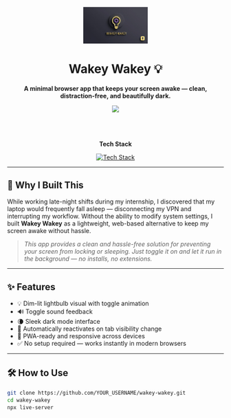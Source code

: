 <div align="center">
  <img src="favicon/Wakey2x.png" width="150" alt="Wakey Wakey Logo" />
  <h1>Wakey Wakey 💡</h1>
  <p><strong>A minimal browser app that keeps your screen awake — clean, distraction-free, and beautifully dark.</strong></p>

  <a href="https://wakey2x.vercel.app/" target="_blank">
    <img src="https://img.shields.io/badge/🚀%20Live%20Demo-Click%20to%20Try-informational?style=for-the-badge&color=6f42c1" />
  </a>

  <br><br>

  <p align="center"><strong>Tech Stack</strong></p>
  <p align="center">
    <a href="https://skillicons.dev">
      <img src="https://skillicons.dev/icons?i=html,css,js,vercel&perline=5" alt="Tech Stack" />
    </a>
  </p>
</div>

---

## 🧠 Why I Built This

While working late-night shifts during my internship, I discovered that my laptop would frequently fall asleep — disconnecting my VPN and interrupting my workflow. Without the ability to modify system settings, I built **Wakey Wakey** as a lightweight, web-based alternative to keep my screen awake without hassle.

> _This app provides a clean and hassle-free solution for preventing your screen from locking or sleeping. Just toggle it on and let it run in the background — no installs, no extensions._

---

## ✨ Features

- 💡 Dim-lit lightbulb visual with toggle animation  
- 🔊 Toggle sound feedback  
- 🌘 Sleek dark mode interface  
- 🔁 Automatically reactivates on tab visibility change  
- 📱 PWA-ready and responsive across devices  
- ✅ No setup required — works instantly in modern browsers

---

## 🛠 How to Use

```bash
git clone https://github.com/YOUR_USERNAME/wakey-wakey.git
cd wakey-wakey
npx live-server
